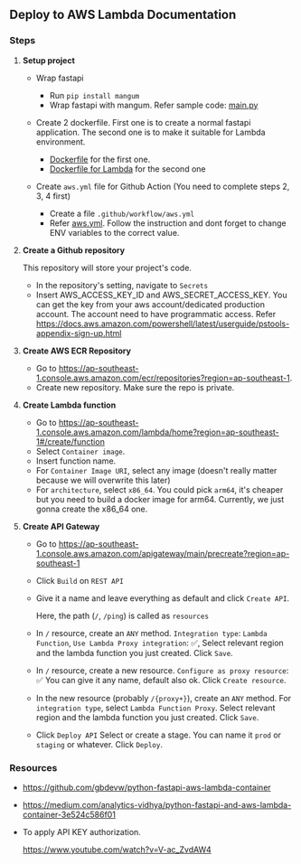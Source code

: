 ## Deploy to AWS Lambda Documentation

### Steps

1. **Setup project**

	- Wrap fastapi
  
		- Run `pip install mangum`
		- Wrap fastapi with mangum. Refer sample code: [main.py](api/main.py)

	- Create 2 dockerfile. First one is to create a normal fastapi application. The second one is to make it suitable for Lambda environment.

		- [Dockerfile](Dockerfile) for the first one.
		- [Dockerfile for Lambda](Dockerfile.aws.lambda) for the second one

	- Create `aws.yml` file for Github Action (You need to complete steps 2, 3, 4 first)

		- Create a file `.github/workflow/aws.yml`
		- Refer [aws.yml](.github/workflows/aws.yml). Follow the instruction and dont forget to change ENV variables to the correct value.
  
2. **Create a Github repository**
   
	This repository will store your project's code.
	- In the repository's setting, navigate to `Secrets`
	- Insert AWS_ACCESS_KEY_ID and AWS_SECRET_ACCESS_KEY. You can get the key from your aws account/dedicated production account. The account need to have programmatic access. Refer https://docs.aws.amazon.com/powershell/latest/userguide/pstools-appendix-sign-up.html

3. **Create AWS ECR Repository**

	- Go to https://ap-southeast-1.console.aws.amazon.com/ecr/repositories?region=ap-southeast-1.
	- Create new repository. Make sure the repo is private.

4. **Create Lambda function**

	- Go to https://ap-southeast-1.console.aws.amazon.com/lambda/home?region=ap-southeast-1#/create/function
	- Select `Container image`.
	- Insert function name.
	- For `Container Image URI`, select any image (doesn't really matter because we will overwrite this later)
	- For `architecture`, select `x86_64`. You could pick `arm64`, it's cheaper but you need to build a docker image for arm64. Currently, we just gonna create the x86_64 one.

5. **Create API Gateway**

	- Go to https://ap-southeast-1.console.aws.amazon.com/apigateway/main/precreate?region=ap-southeast-1
	- Click `Build` on `REST API`
	- Give it a name and leave everything as default and click `Create API`.

		Here, the path (`/`, `/ping`) is called as `resources`
	- In `/` resource, create an `ANY` method.
			`Integration type`: `Lambda Function`,
			`Use Lambda Proxy integration`: ✅,
			Select relevant region and the lambda function you just created.
			Click `Save`.

	- In `/` resource, create a new resource.
			`Configure as proxy resource`: ✅
			You can give it any name, default also ok.
			Click `Create resource`.

	- In the new resource (probably `/{proxy+}`), create an `ANY` method.
			For `integration type`, select `Lambda Function Proxy`.
			Select relevant region and the lambda function you just created.
			Click `Save`.
	
	- Click `Deploy API`
			Select or create a stage. You can name it `prod` or `staging` or whatever.
			Click `Deploy`.


### Resources

- https://github.com/gbdevw/python-fastapi-aws-lambda-container
- https://medium.com/analytics-vidhya/python-fastapi-and-aws-lambda-container-3e524c586f01

- To apply API KEY authorization.
  
	https://www.youtube.com/watch?v=V-ac_ZvdAW4
